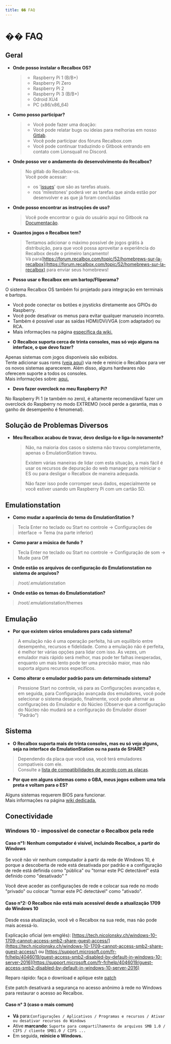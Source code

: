 ```yaml
---
title: �� FAQ
---
```


# �� FAQ

## Geral <a id="emulationstation"></a>

* **Onde posso instalar o Recalbox OS?**

  > - Raspberry Pi 1 \(B/B+\)  
  > - Raspberry Pi Zero  
  > - Raspberry Pi 2  
  > - Raspberry Pi 3 \(B/B+\)  
  > - Odroid XU4  
  > - PC \(x86/x86\_64\)

* **Como posso participar?**

  > - Você pode fazer uma doação:  
  >  - Você pode relatar bugs ou ideias para melhorias em nosso [Gitlab](https://gitlab.com/recalbox/recalbox/issues).  
  >  - Você pode participar dos fóruns Recalbox.com  
  >  - Você pode continuar traduzindo o Gitbook entrando em contato com Lionsquall no Discord.

* **Onde posso ver o andamento do desenvolvimento do Recalbox?**

  > No gitlab do Recalbox-os.  
  > Você pode acessar:  
  > - os '[issues](https://gitlab.com/recalbox/recalbox/issues)' que são as tarefas atuais.  
  > - nos 'milestones' poderá ver as tarefas que ainda estão por desenvolver e as que já foram concluídas

* **Onde posso encontrar as instruções de uso?**

  > Você pode encontrar o guia do usuário aqui no Gitbook na [Documentação](/fr/).

* **Quantos jogos o Recalbox tem?**

  > Tentamos adicionar o máximo possível de jogos grátis à distribuição, para que você possa aproveitar a experiência do Recalbox desde o primeiro lançamento!  
  > Vá para[https://forum.recalbox.com/topic/52/homebrews-sur-la-recalbox](https://forum.recalbox.com/topic/52/homebrews-sur-la-recalbox) para enviar seus homebrews!

* **Posso usar o Recalbox em um bartop/Fliperama?**

O sistema Recalbox OS também foi projetado para integração em terminais e bartops.  
- Você pode conectar os botões e joysticks diretamente aos GPIOs do Raspberry.  
- Você pode desativar os menus para evitar qualquer manuseio incorreto.  
- Também é possível usar as saídas HDMI/DVI/VGA \(com adaptador\) ou RCA.  
- Mais informações na página [específica da wiki.](https://recalbox.gitbook.io/tutorials/v/portugues/sistema/instalacao/configuracao-do-recalbox-para-um-bartop-terminal-arcade)​

* **O Recalbox suporta cerca de trinta consoles, mas só vejo alguns na interface, o que devo fazer?**

Apenas sistemas com jogos disponíveis são exibidos.  
Tente adicionar suas roms \([veja aqui](/v/portugues/manual-basico/gerenciamento-de-arquivos/adicionar-conteudo)\) via rede e reinicie o Recalbox para ver os novos sistemas aparecerem. Além disso, alguns hardwares não oferecem suporte a todos os consoles.  
Mais informações sobre: [aqui.](/compatibility/emulators-compatibility)​

* **Devo fazer overclock no meu Raspberry Pi?**

No Raspberry Pi 1 \(e também no zero\), é altamente recomendável fazer um overclock do Raspberry no modo EXTREMO \(você perde a garantia, mas o ganho de desempenho é fenomenal\).

## Solução de Problemas Diversos <a id="solucao-de-problemas-diversos"></a>

* **Meu Recalbox acabou de travar, devo desliga-lo e liga-lo novamente?**

  > Não, na maioria dos casos o sistema não travou completamente, apenas o EmulationStation travou.
  >
  >
  >
  > Existem várias maneiras de lidar com esta situação, a mais fácil é usar os recursos de depuração do web manager para reiniciar o ES ou para desligar o Recalbox de maneira adequada.
  >
  >
  >
  > Não fazer isso pode corromper seus dados, especialmente se você estiver usando um Raspberry Pi com um cartão SD.

## Emulationstation <a id="emulationstation-1"></a>

* **Como mudar a aparência do tema do EmulationStation ?**

> Tecla Enter no teclado ou Start no controle → Configurações de interface → Tema \(na parte inferior\)

* **Como parar a música de fundo ?**

> Tecla Enter no teclado ou Start no controle → Configuração de som → Mude para Off

* **Onde estão os arquivos de configuração do Emulationstation no sistema de arquivos?**

> /root/.emulationstation

* **Onde estão os temas do Emulationstation?**

> /root/.emulationstation/themes

## Emulação <a id="emulation"></a>

* **Por que existem vários emuladores para cada sistema?**

> A emulação não é uma operação perfeita, há um equilíbrio entre desempenho, recursos e fidelidade. Como a emulação não é perfeita, é melhor ter várias opções para lidar com isso. Às vezes, um emulador mais rápido será melhor, mas pode ter falhas inesperadas, enquanto um mais lento pode ter uma precisão maior, mas não suporta alguns recursos específicos.

* **Como alterar o emulador padrão para um determinado sistema?**

> Pressione Start no controle, vá para as Configurações avançadas e, em seguida, para Configuração avançada dos emuladores, você pode selecionar o sistema desejado, finalmente, você pode alternar as configurações do Emulador e do Núcleo \(Observe que a configuração do Núcleo não mudará se a configuração do Emulador disser "Padrão"\)

## Sistema <a id="sistema"></a>

* **O Recalbox suporta mais de trinta consoles, mas eu só vejo alguns, seja na interface do EmulationStation ou na pasta de SHARE?**

> Dependendo da placa que você usa, você terá emuladores compatíveis com ele.  
> Consulte a [lista de compatibilidades de acordo com as placas](/compatibility/emulators-compatibility).

* **Por que em alguns sistemas como o GBA, meus jogos exibem uma tela preta e voltam para o ES?**

Alguns sistemas requerem BIOS para funcionar.  
Mais informações na página [wiki dedicada.](/v/portugues/manual-basico/gerenciamento-de-arquivos/adicionar-conteudo#adicionar-bios)​

## Conectividade <a id="conectividade"></a>

### Windows 10 - impossível de conectar o Recalbox pela rede <a id="windows-10-impossivel-de-conectar-o-recalbox-pela-rede"></a>

#### Caso n°1: Nenhum computador é visível, incluindo Recalbox, a partir do Windows <a id="caso-n-1-nenhum-computador-e-visivel-incluindo-recalbox-a-partir-do-windows"></a>

Se você não vir nenhum computador à partir da rede de Windows 10, é porque a descoberta de rede está desativada por padrão e a configuração de rede está definida como "pública" ou "tornar este PC detectável" está definido como "desativado" "

Você deve aceder as configurações de rede e colocar sua rede no modo "privado" ou colocar "tornar este PC detectável" como "ativado".

#### Caso n°2: O Recalbox não está mais acessível desde a atualização 1709 do Windows 10 <a id="caso-n-2-o-recalbox-nao-esta-mais-acessivel-desde-a-atualizacao-1709-do-windows-10"></a>

Desde essa atualização, você vê o Recalbox na sua rede, mas não pode mais acessá-lo.

Explicação oficial \(em emglês\): [https://tech.nicolonsky.ch/windows-10-1709-cannot-access-smb2-share-guest-access/](https://tech.nicolonsky.ch/windows-10-1709-cannot-access-smb2-share-guest-access/) ou [https://support.microsoft.com/fr-fr/help/4046019/guest-access-smb2-disabled-by-default-in-windows-10-server-2016](https://support.microsoft.com/fr-fr/help/4046019/guest-access-smb2-disabled-by-default-in-windows-10-server-2016)​

Reparo rápido: faça o download e aplique este [patch](https://mega.nz/#!rUA3xDgI!a14w9TqQWinLriLANpk7BF_WkoNg8mw6fHloyPEZMPg)​

Este patch desativará a segurança no acesso anônimo à rede no Windows para restaurar o acesso ao Recalbox.

#### Caso n° 3 \(caso o mais comum\) <a id="caso-n-3-caso-o-mais-comum"></a>

* ​**Vá** para:`Configurações / Aplicativos / Programas e recursos / Ativar ou desativar recursos do Windows`
* Ative **marcando**: `Suporte para compartilhamento de arquivos SMB 1.0 / CIFS / cliente SMB1.0 / CIFS ...`
* Em seguida, **reinicie o Windows.**

